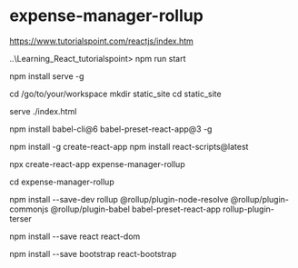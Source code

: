 # expense-manager-rollup

https://www.tutorialspoint.com/reactjs/index.htm

..\Learning_React_tutorialspoint> npm run start

npm install serve -g

cd /go/to/your/workspace mkdir static_site cd static_site

serve ./index.html 

npm install babel-cli@6 babel-preset-react-app@3 -g 

npm install -g create-react-app npm install react-scripts@latest

npx create-react-app expense-manager-rollup 

cd expense-manager-rollup 

npm install --save-dev rollup @rollup/plugin-node-resolve @rollup/plugin-commonjs @rollup/plugin-babel babel-preset-react-app rollup-plugin-terser 

npm install --save react react-dom

npm install --save bootstrap react-bootstrap